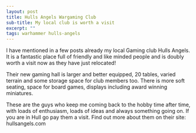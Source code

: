 ```yaml
---
layout: post
title: Hulls Angels Wargaming Club
sub-title: My local club is worth a visit
excerpt: ""
tags: warhammer hulls-angels
---
```


I have mentioned in a few posts already my local Gaming club Hulls Angels. It is a fantastic place full of friendly and like minded people and is doubly worth a visit now as they have just relocated!

Their new gaming hall is larger and better equipped, 20 tables, varied terrain and some storage space for club members too. There is more soft seating, space for board games, displays including award winning miniatures.

These are the guys who keep me coming back to the hobby time after time, with loads of enthusiasm, loads of ideas and always something going on. If you are in Hull go pay them a visit. Find out more about them on their site: hullsangels.com